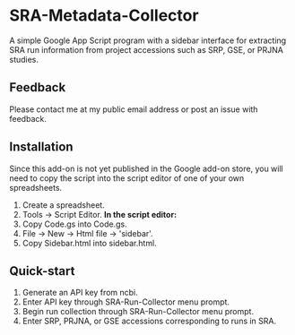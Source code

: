 # SRA-Metadata-Collector
A simple Google App Script program with a sidebar interface for extracting SRA run information from project accessions such as SRP, GSE, or PRJNA studies.

##  Feedback
Please contact me at my public email address or post an issue with feedback.

## Installation
Since this add-on is not yet published in the Google add-on store, you will need to copy the script into the script editor of one of your own spreadsheets.
1. Create a spreadsheet.
2. Tools -> Script Editor.
**In the script editor:**
3. Copy Code.gs into Code.gs.
4. File -> New -> Html file -> 'sidebar'.
5. Copy Sidebar.html into sidebar.html.

## Quick-start
1. Generate an API key from ncbi.
2. Enter API key through SRA-Run-Collector menu prompt.
3. Begin run collection through SRA-Run-Collector menu prompt.
4. Enter SRP, PRJNA, or GSE accessions corresponding to runs in SRA.
